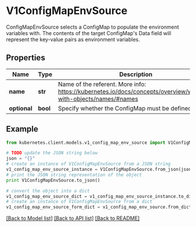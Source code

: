 # V1ConfigMapEnvSource

ConfigMapEnvSource selects a ConfigMap to populate the environment variables with.  The contents of the target ConfigMap's Data field will represent the key-value pairs as environment variables.

## Properties
Name | Type | Description | Notes
------------ | ------------- | ------------- | -------------
**name** | **str** | Name of the referent. More info: https://kubernetes.io/docs/concepts/overview/working-with-objects/names/#names | [optional] 
**optional** | **bool** | Specify whether the ConfigMap must be defined | [optional] 

## Example

```python
from kubernetes.client.models.v1_config_map_env_source import V1ConfigMapEnvSource

# TODO update the JSON string below
json = "{}"
# create an instance of V1ConfigMapEnvSource from a JSON string
v1_config_map_env_source_instance = V1ConfigMapEnvSource.from_json(json)
# print the JSON string representation of the object
print V1ConfigMapEnvSource.to_json()

# convert the object into a dict
v1_config_map_env_source_dict = v1_config_map_env_source_instance.to_dict()
# create an instance of V1ConfigMapEnvSource from a dict
v1_config_map_env_source_form_dict = v1_config_map_env_source.from_dict(v1_config_map_env_source_dict)
```
[[Back to Model list]](../README.md#documentation-for-models) [[Back to API list]](../README.md#documentation-for-api-endpoints) [[Back to README]](../README.md)


